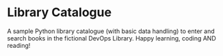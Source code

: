 # Library Catalogue

A sample Python library catalogue (with basic data handling) to enter and search books in the fictional DevOps Library. Happy learning, coding AND reading! 
